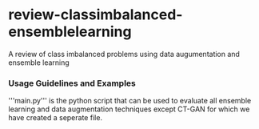 # review-classimbalanced-ensemblelearning
A review of class imbalanced problems using data augumentation and ensemble learning 

### Usage Guidelines and Examples
'''main.py''' is the python script that can be used to evaluate all ensemble learning and data augmentation techniques except CT-GAN for which we have created a seperate file.
